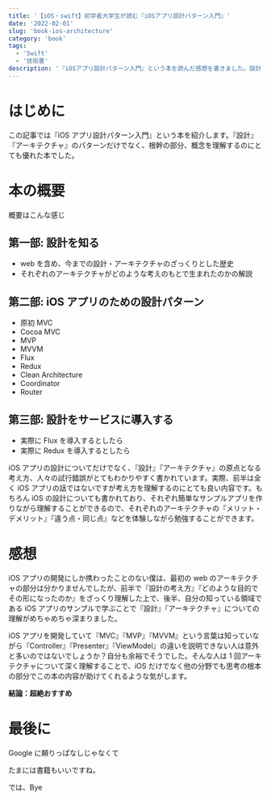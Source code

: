 ```yaml
---
title: '【iOS・swift】初学者大学生が読む『iOSアプリ設計パターン入門』'
date: '2022-02-01'
slug: 'book-ios-architecture'
category: 'book'
tags:
  - 'Swift'
  - '技術書'
description: '『iOSアプリ設計パターン入門』という本を読んだ感想を書きました。設計・アーキテクチャの概念を理解するのにとても良い本です。'
---
```


# はじめに

この記事では『iOS アプリ設計パターン入門』という本を紹介します。『設計』『アーキテクチャ』のパターンだけでなく、根幹の部分、概念を理解するのにとても優れた本でした。

# 本の概要　

概要はこんな感じ

## 第一部: 設計を知る

- web を含め、今までの設計・アーキテクチャのざっくりとした歴史
- それぞれのアーキテクチャがどのような考えのもとで生まれたのかの解説

## 第二部: iOS アプリのための設計パターン

- 原初 MVC
- Cocoa MVC
- MVP
- MVVM
- Flux
- Redux
- Clean Architecture
- Coordinator
- Router

## 第三部: 設計をサービスに導入する

- 実際に Flux を導入するとしたら
- 実際に Redux を導入するとしたら

iOS アプリの設計についてだけでなく、『設計』『アーキテクチャ』の原点となる考え方、人々の試行錯誤がとてもわかりやすく書かれています。実際、前半は全く iOS アプリの話ではないですが考え方を理解するのにとても良い内容です。もちろん iOS の設計についても書かれており、それぞれ簡単なサンプルアプリを作りながら理解することができるので、それぞれのアーキテクチャの『メリット・デメリット』『違う点・同じ点』などを体験しながら勉強することができます。

# 感想

iOS アプリの開発にしか携わったことのない僕は、最初の web のアーキテクチャの部分は分かりませんでしたが、前半で『設計の考え方』『どのような目的でその形になったのか』をざっくり理解した上で、後半、自分の知っている領域である iOS アプリのサンプルで学ぶことで『設計』『アーキテクチャ』についての理解がめちゃめちゃ深まりました。

iOS アプリを開発していて『MVC』『MVP』『MVVM』という言葉は知っていながら『Controller』『Presenter』『ViewModel』の違いを説明できない人は意外と多いのではないでしょうか？自分も余裕でそうでした。そんな人は 1 回アーキテクチャについて深く理解することで、iOS だけでなく他の分野でも思考の根本の部分でこの本の内容が助けてくれるような気がします。

**結論：超絶おすすめ**

# 最後に

Google に頼りっぱなしじゃなくて

たまには書籍もいいですね。

では、Bye
